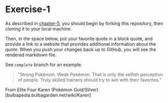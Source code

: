 # Exercise-1

As described in [chapter-5](https://info201-s17.github.io/book/introduction-to-git-and-github.html), you should begin by forking this repository, then cloning it to your local machine.

Then, in the space below, put your favorite quote in a block quote, and provide a link to a website that provides additional information about the quote. When you push your changes back up to GitHub, you will see the rendered markdown file.

See `complete` branch for an example.

>"Strong Pokémon. Weak Pokémon. That is only the selfish perception of people. Truly skilled trainers should try to win with their favorites."

From Elite Four Karen (Pokémon Gold/Silver) [bulbapedia.bulbagarden.net/wiki/Karen]
